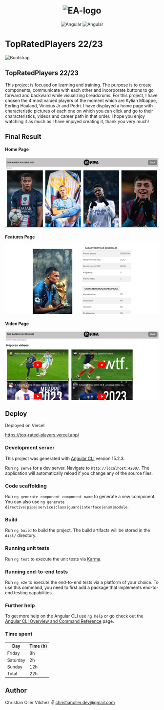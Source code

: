 <h1 align="center">
  <br>
  <img src="https://www.fifplay.com/img/public/fifa-23-ultimate-team-logo.png" alt="EA-logo" width="400"></img>
  <br>
</h1>
<p align="center">
<img src="https://img.shields.io/badge/Angular-DD0031?style=for-the-badge&logo=angular&logoColor=white" alt="Angular">
<img src="https://img.shields.io/badge/TypeScript-007ACC?style=for-the-badge&logo=typescript&logoColor=white" alt="Angular">
</p>

# TopRatedPlayers 22/23

<img src="https://img.shields.io/badge/Bootstrap-563D7C?style=for-the-badge&logo=bootstrap&logoColor=white" alt="Bootstrap">
</p>

## TopRatedPlayers 22/23 


This project is focused on learning and training. The purpose is to create components, communicate with each other and incorporate buttons to go forward and backward while visualizing breadcrums.
For this project, I have chosen the 4 most valued players of the moment which are Kylian Mbappe, Eerling Haaland, Vinicius Jr and Pedri. I have displayed a home page with characteristic pictures of each one on which you can click and go to their characteristics, videos and career path in that order.
I hope you enjoy watching it as much as I have enjoyed creating it, thank you very much!


## Final Result

#### Home Page

![Home-Page](./src/assets/img/Screenshot%201.png)

#### Features Page

![Home-Page](./src/assets/img/Screenshot%202.png)

#### Video Page

![Home-Page](./src/assets/img/Screenshot%203.png)

## Deploy

Deployed on Vercel

https://top-rated-players.vercel.app/

### Development server

This project was generated with [Angular CLI](https://github.com/angular/angular-cli) version 15.2.3.

Run `ng serve` for a dev server. Navigate to `http://localhost:4200/`. The application will automatically reload if you change any of the source files.

### Code scaffolding

Run `ng generate component component-name` to generate a new component. You can also use `ng generate directive|pipe|service|class|guard|interface|enum|module`.

### Build

Run `ng build` to build the project. The build artifacts will be stored in the `dist/` directory.

### Running unit tests

Run `ng test` to execute the unit tests via [Karma](https://karma-runner.github.io).

### Running end-to-end tests

Run `ng e2e` to execute the end-to-end tests via a platform of your choice. To use this command, you need to first add a package that implements end-to-end testing capabilities.

### Further help

To get more help on the Angular CLI use `ng help` or go check out the [Angular CLI Overview and Command Reference](https://angular.io/cli) page.

### Time spent

| Day      | Time (h) |
| -------- | -------- |
| Friday   | 8h       |
| Saturday | 2h       |
| Sunday   | 12h      |
| Total    | 22h      |

## Author

Christian Oller Vilchez ✌️
christianoller.dev@gmail.com
